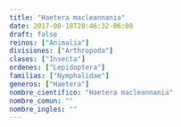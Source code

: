 ```yaml
---
title: "Haetera macleannania"
date: 2017-08-18T20:46:32-06:00
draft: false
reinos: ["Animalia"]
divisiones: ["Arthropoda"]
clases: ["Insecta"]
ordenes: ["Lepidoptera"]
familias: ["Nymphalidae"]
generos: ["Haetera"]
nombre_cientifico: "Haetera macleannania"
nombre_comun: ""
nombre_ingles: ""
---
```

